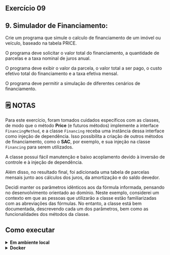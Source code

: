 ## Exercício 09

## 9. Simulador de Financiamento:

Crie um programa que simule o calculo de financiamento de um imóvel ou veículo, baseado na tabela PRICE.

O programa deve solicitar o valor total do financiamento, a quantidade de parcelas e a taxa nominal de juros anual.

O programa deve exibir o valor da parcela, o valor total a ser pago, o custo efetivo total do financiamento e a taxa efetiva mensal.

O programa deve permitir a simulação de diferentes cenários de financiamento.


## :spiral_notepad: NOTAS

Para este exercício, foram tomados cuidados específicos com as classes, de modo que o método **Price** (e futuros métodos) implemente a interface `FinancingMethod`, e a classe `Financing` receba uma instância dessa interface como injeção de dependência. Isso possibilita a criação de outros métodos de financiamento, como o **SAC**, por exemplo, e sua injeção na classe `Financing` para serem utilizados.

A classe possui fácil manutenção e baixo acoplamento devido à inversão de controle e à injeção de dependência.

Além disso, no resultado final, foi adicionada uma tabela de parcelas mensais junto aos cálculos dos juros, da amortização e do saldo devedor.

Decidi manter os parâmetros idênticos aos da fórmula informada, pensando no desenvolvimento orientado ao domínio. Neste exemplo, considerei um contexto em que as pessoas que utilizarão a classe estão familiarizadas com as abreviações das fórmulas. No entanto, a classe está bem documentada, descrevendo cada um dos parâmetros, bem como as funcionalidades dos métodos da classe.


## Como executar

<details>
<summary><strong>Em ambiente local</strong></summary></br>

Crie o ambiente virtual (caso não tenha feito anteriormente)
```bash
python -m venv .venv
```

Ative o ambiente

**LINUX e OS X**
```bash
source .venv/bin/activate
```

**WINDOWS**
```bash
\.venv\Scripts\activate
```

Instale as dependências
```bash
python -m pip install -r dev-requirements.txt
```

**Na raiz do projeto**

Execute o script
```bash
python -m challenge_09.src.main
```

Execute os testes
```bash
python -m pytest -v
```

Execute a cobertura de testes
```bash
python -m pytest --cov
```
</details>

<details>
<summary><strong>Docker</strong></summary></br>

**Certifique-se de possuir o docker e docker-compose instalados na sua máquina e com seus respectivos serviços ativados**

Criando container
```bash
docker-compose up -d
```

Acessando o container
```bash
docker exec -it python-environment bash
```

Execute o script
```bash
python -m challenge_09.src.main
```

Execute os testes
```bash
python -m pytest -v
```

Execute a cobertura de testes
```bash
python -m pytest --cov
```
</details>